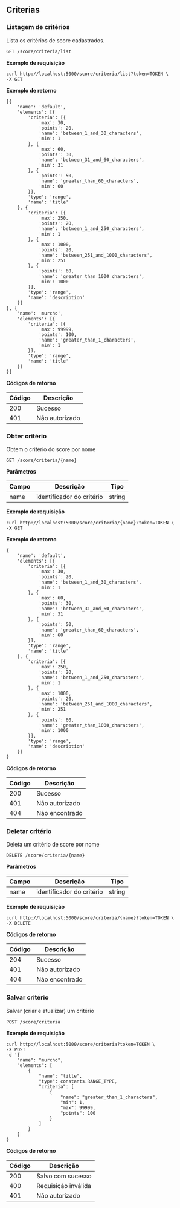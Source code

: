 ## Criterias

### Listagem de critérios

Lista os critérios de score cadastrados.

    GET /score/criteria/list
    
**Exemplo de requisição**

```
curl http://localhost:5000/score/criteria/list?token=TOKEN \
-X GET
```

**Exemplo de retorno**

```
[{
	'name': 'default',
	'elements': [{
		'criteria': [{
			'max': 30,
			'points': 20,
			'name': 'between_1_and_30_characters',
			'min': 1
		}, {
			'max': 60,
			'points': 30,
			'name': 'between_31_and_60_characters',
			'min': 31
		}, {
			'points': 50,
			'name': 'greater_than_60_characters',
			'min': 60
		}],
		'type': 'range',
		'name': 'title'
	}, {
		'criteria': [{
			'max': 250,
			'points': 20,
			'name': 'between_1_and_250_characters',
			'min': 1
		}, {
			'max': 1000,
			'points': 20,
			'name': 'between_251_and_1000_characters',
			'min': 251
		}, {
			'points': 60,
			'name': 'greater_than_1000_characters',
			'min': 1000
		}],
		'type': 'range',
		'name': 'description'
	}]
}, {
	'name': 'murcho',
	'elements': [{
		'criteria': [{
			'max': 99999,
			'points': 100,
			'name': 'greater_than_1_characters',
			'min': 1
		}],
		'type': 'range',
		'name': 'title'
	}]
}]
```

**Códigos de retorno**

| Código | Descrição |
|---|---|
| 200 | Sucesso |
| 401 | Não autorizado |

### Obter critério

Obtem o critério do score por nome

    GET /score/criteria/{name}
    
**Parâmetros**

| Campo | Descrição | Tipo |
|---|---|---|
| name | identificador do critério | string |

**Exemplo de requisição**

```
curl http://localhost:5000/score/criteria/{name}?token=TOKEN \
-X GET
```

**Exemplo de retorno**

```
{
	'name': 'default',
	'elements': [{
		'criteria': [{
			'max': 30,
			'points': 20,
			'name': 'between_1_and_30_characters',
			'min': 1
		}, {
			'max': 60,
			'points': 30,
			'name': 'between_31_and_60_characters',
			'min': 31
		}, {
			'points': 50,
			'name': 'greater_than_60_characters',
			'min': 60
		}],
		'type': 'range',
		'name': 'title'
	}, {
		'criteria': [{
			'max': 250,
			'points': 20,
			'name': 'between_1_and_250_characters',
			'min': 1
		}, {
			'max': 1000,
			'points': 20,
			'name': 'between_251_and_1000_characters',
			'min': 251
		}, {
			'points': 60,
			'name': 'greater_than_1000_characters',
			'min': 1000
		}],
		'type': 'range',
		'name': 'description'
	}]
}
```

**Códigos de retorno**

| Código | Descrição |
|---|---|
| 200 | Sucesso |
| 401 | Não autorizado |
| 404 | Não encontrado |

### Deletar critério

Deleta um critério de score por nome

    DELETE /score/criteria/{name}
    
**Parâmetros**

| Campo | Descrição | Tipo |
|---|---|---|
| name | identificador do critério | string |

**Exemplo de requisição**

```
curl http://localhost:5000/score/criteria/{name}?token=TOKEN \
-X DELETE
```

**Códigos de retorno**

| Código | Descrição |
|---|---|
| 204 | Sucesso |
| 401 | Não autorizado |
| 404 | Não encontrado |

### Salvar critério

Salvar (criar e atualizar) um critério

    POST /score/criteria
    
**Exemplo de requisição**

```
curl http://localhost:5000/score/criteria?token=TOKEN \
-X POST
-d '{
    "name": "murcho",
    "elements": [
        {
            "name": "title",
            "type": constants.RANGE_TYPE,
            "criteria": [
                {
                    "name": "greater_than_1_characters",
                    "min": 1,
                    "max": 99999,
                    "points": 100
                }
            ]
        }
    ]
}
```

**Códigos de retorno**

| Código | Descrição |
|---|---|
| 200 | Salvo com sucesso |
| 400 | Requisição inválida |
| 401 | Não autorizado |